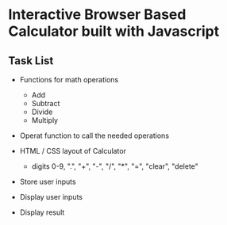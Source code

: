 # Interactive Browser Based Calculator built with Javascript

## Task List
- Functions for math operations
    - Add
    - Subtract
    - Divide
    - Multiply

- Operat function to call the needed operations

- HTML / CSS layout of Calculator
    - digits 0-9, ".", "+", "-", "/", "*", "=", "clear", "delete"

- Store user inputs

- Display user inputs

- Display result
